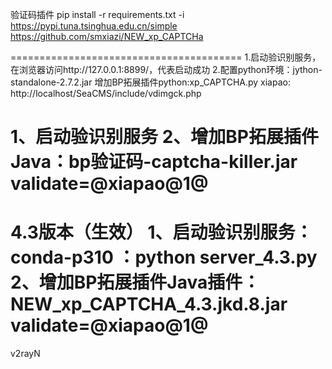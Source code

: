 验证码插件
pip install -r requirements.txt -i https://pypi.tuna.tsinghua.edu.cn/simple
https://github.com/smxiazi/NEW_xp_CAPTCHa

========================================
1.启动验识别服务，在浏览器访问http://127.0.0.1:8899/，代表启动成功
2.配置python环境：jython-standalone-2.7.2.jar
增加BP拓展插件python:xp_CAPTCHA.py
xiapao: http://localhost/SeaCMS/include/vdimgck.php

1、启动验识别服务
2、增加BP拓展插件Java：bp验证码-captcha-killer.jar
validate=@xiapao@1@
==========================================
4.3版本（生效）
1、启动验识别服务：conda-p310 ：python server_4.3.py
2、增加BP拓展插件Java插件：NEW_xp_CAPTCHA_4.3.jkd.8.jar
validate=@xiapao@1@
===========================================

v2rayN